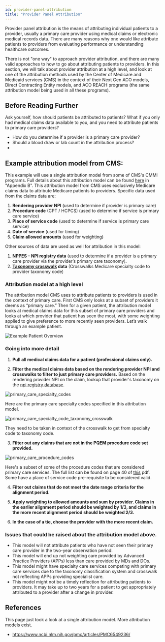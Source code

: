 ```yaml
---
id: provider-panel-attribution
title: "Provider Panel Attribution"
---
```


Provider panel attribution is the means of attributing individual patients to a provider, usually a primary care 
provider using medical claims or electronic medical records data. There are many reasons why one would like attribute 
patients to providers from evaluating performance or understanding healthcare outcomes.

There is not "one way" to approach provider attribution, and there are many valid approaches to how to go about 
attributing patients to providers. In this section, we will talk about provider attribution at a high level, and look 
at one of the attribution methods used by the Center of Medicare and Medicaid services (CMS) in the context of their 
Next Gen ACO models, Direct Contracting Entity models, and ACO REACH programs (the same attribution model being used in
all these programs).


## Before Reading Further

Ask yourself, how should patients be attributed to patients? What if you only had medical claims data available to you,
and you need to attribute patients to primary care providers?

* How do you determine if a provider is a primary care provider?
* Should a blood draw or lab count in the attribution process?
* 


## Example attribution model from CMS:

This example will use a single attribution model from some of CMS's CMMI programs. Full details about this attribution
model can be found [here](https://www.cms.gov/priorities/innovation/media/document/dc-financial-op-guide-overview) in
"Appendix B".
This attribution model from CMS uses exclusively Medicare claims data to attribute Medicare patients to providers. 
Specific data used from the claims data are:

1.	**Rendering provider NPI** (used to determine if provider is primary care)
2.	**Procedure code** (CPT / HCPCS) (used to determine if service is primary care service)
3.	**Place of service code** (used to determine if service is primary care service)
4.	**Date of service** (used for timing)
5.	**Claim allowed amounts** (used for weighting)

Other sources of data are used as well for attribution in this model:

1.	**[NPPES](https://npiregistry.cms.hhs.gov/search) – NPI registry data** (used to determine if a provider is a primary care provider via the provider’s primary care taxonomy).
2.	**[Taxonomy crosswalk](https://data.cms.gov/provider-characteristics/medicare-provider-supplier-enrollment/medicare-provider-and-supplier-taxonomy-crosswalk) data** (Crosswalks Medicare specialty code to provider taxonomy code)

### Attribution model at a high level

The attribution model CMS uses to attribute patients to providers is used in the context of primary care. 
First CMS only looks at a subset of providers it deems as “primary care.” Then for a given patient, the attribution
model looks at medical claims data for this subset of primary care providers and looks at which provider that patient 
has seen the most, with some weighting applied to give preference to more recently seen providers. Let’s walk through
an example patient.

![Example Patient Overview](/img/provider_attribution/provider_attribution_overview.drawio.svg)

### Going into more detail

1. **Pull all medical claims data for a patient (professional claims only).**

2. **Filter the medical claims data based on the rendering provider NPI and crosswalks to filter to just primary 
care providers.** Based on the rendering provider NPI on the claim, lookup that provider's taxonomy on the [npi
registry database](https://npiregistry.cms.hhs.gov/search).

![primary_care_specialty_codes](/img/provider_attribution/primary_care_specialty_codes.png)

Here are the primary care specialty codes specified in this attribution model.

![primary_care_specialty_code_taxonomy_crosswalk](/img/provider_attribution/primary_care_specialty_code_taxonomy_crosswalk.png)

They need to be taken in context of the crosswalk to get from specialty code to taxonomy code. 

3. **Filter out any claims that are not in the PQEM procedure code set provided.**


![primary_care_procedure_codes](/img/provider_attribution/primary_care_procedure_codes.png)


Here's a subset of some of the procedure codes that are considered primary care services.
The full list can be found on page 40 of [this](https://www.cms.gov/priorities/innovation/media/document/dc-financial-op-guide-overview)
pdf. Some have a place of service code pre-requisite to be considered valid.

4. **Filter out claims that do not meet the date range criteria for the alignment period.**

5. **Apply weighting to allowed amounts and sum by provider. Claims in the earlier alignment period should be
weighted by 1/3, and claims in the more recent alignment period should be weighted 2/3.**

6. **In the case of a tie, choose the provider with the more recent claim.**


### Issues that could be raised about the attribution model above.

* This model will not attribute patients who have not seen their primary care provider in the two-year observation 
period.
* This model will end up not weighting care provided by Advanced Practice Providers (APPs) less than care provided 
by MDs and DOs.
* This model might have specialty care services competing with primary care services due to the taxonomy classification
system and crosswalk not reflecting APPs providing specialist care.
* This model might not be a timely reflection for attributing patients to providers. It may take up to two years for 
a patient to get appropriately attributed to a provider after a change in provider. 


## References 
This page just took a look at a single attribution model. More attribution models exist.
* https://www.ncbi.nlm.nih.gov/pmc/articles/PMC6549236/

